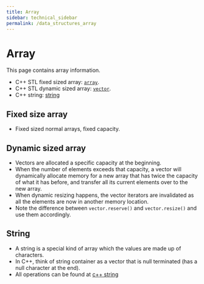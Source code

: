 ```yaml
---
title: Array
sidebar: technical_sidebar
permalink: /data_structures_array
---
```


# Array
This page contains array information. 
- C++ STL fixed sized array: [`array`](http://www.cplusplus.com/reference/array/array/).
- C++ STL dynamic sized array: [`vector`](http://www.cplusplus.com/reference/vector/vector/).
- C++ string: [string](https://www.cplusplus.com/reference/string/string/)

## Fixed size array
- Fixed sized normal arrays, fixed capacity.

## Dynamic sized array
- Vectors are allocated a specific capacity at the beginning.
- When the number of elements exceeds that capacity, 
a vector will dynamically allocate memory for a new array that has twice the capacity of what it has before,
and transfer all its current elements over to the new array.
- When dynamic resizing happens, the vector iterators are invalidated as all the elements are now in another memory location.
- Note the difference between `vector.reserve()` and `vector.resize()` and use them accordingly.

## String

- A string is a special kind of array which the values are made up of characters.
- In C++, think of string container as a vector<char> that is null terminated (has a null character at the end).
- All operations can be found at [c++ string](https://www.cplusplus.com/reference/string/string/)